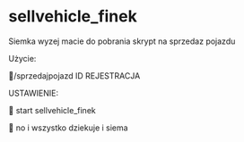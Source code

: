 # sellvehicle_finek

Siemka wyzej macie do pobrania skrypt na sprzedaz pojazdu

Użycie:

🌴/sprzedajpojazd ID REJESTRACJA

USTAWIENIE:

🌴 start sellvehicle_finek

🌴 no i wszystko dziekuje i siema

